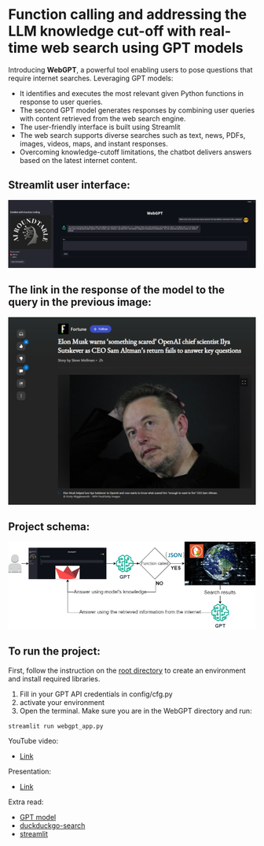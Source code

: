 # Function calling and addressing the LLM knowledge cut-off with real-time web search using GPT models

Introducing **WebGPT**, a powerful tool enabling users to pose questions that require internet searches. Leveraging GPT models:
* It identifies and executes the most relevant given Python functions in response to user queries. 
* The second GPT model generates responses by combining user queries with content retrieved from the web search engine. 
* The user-friendly interface is built using Streamlit
* The web search supports diverse searches such as text, news, PDFs, images, videos, maps, and instant responses. 
* Overcoming knowledge-cutoff limitations, the chatbot delivers answers based on the latest internet content.

## Streamlit user interface:
<div align="center">
  <img src="images/ui.png" alt="UI">
</div>

## The link in the response of the model to the query in the previous image: 
<div align="center">
  <img src="images/result.png" alt="Result">
</div>

## Project schema:
<div align="center">
  <img src="images/Web Search.png" alt="Schema">
</div>

## To run the project:

First, follow the instruction on the [root directory](https://github.com/Farzad-R/LLM-playground/tree/master) to create an environment and install required libraries. 

1. Fill in your GPT API credentials in config/cfg.py
2. activate your environment
3. Open the terminal. Make sure you are in the WebGPT directory and run:
```
streamlit run webgpt_app.py
```

YouTube video:
- [Link]()

Presentation:
- [Link](https://github.com/Farzad-R/LLM-playground/tree/master/WebGPT/presentation/slides.pdf)

Extra read:
- [GPT model](https://platform.openai.com/docs/models/overview) 
- [duckduckgo-search](https://pypi.org/project/duckduckgo-search/)
- [streamlit](https://docs.streamlit.io/)


